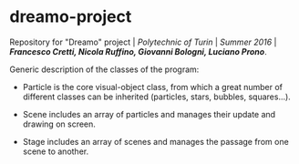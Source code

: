 # dreamo-project
Repository for "Dreamo" project |
_Polytechnic of Turin_ |
_Summer 2016_ |
*__Francesco Cretti, Nicola Ruffino, Giovanni Bologni, Luciano Prono__*.




Generic description of the classes of the program:


- Particle is the core visual-object class, from which a great number of different classes can be inherited (particles, stars, bubbles, squares...).

- Scene includes an array of particles and manages their update and drawing on screen.

- Stage includes an array of scenes and manages the passage from one scene to another.
